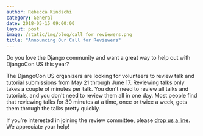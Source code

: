 ```yaml
---
author: Rebecca Kindschi
category: General
date: 2018-05-15 09:00:00
layout: post
image: /static/img/blog/call_for_reviewers.png
title: "Announcing Our Call for Reviewers"
---
```

Do you love the Django community and want a great way to help out with DjangoCon US this year?

The DjangoCon US organizers are looking for volunteers to review talk and tutorial submissions from May 21 through June 17. Reviewing talks only takes a couple of minutes per talk. You don't need to review all talks and tutorials, and you don't need to review them all in one day. Most people find that reviewing talks for 30 minutes at a time, once or twice a week, gets them through the talks pretty quickly.

If you’re interested in joining the review committee, please [drop us a line](mailto:hello@djangocon.us). We appreciate your help!

